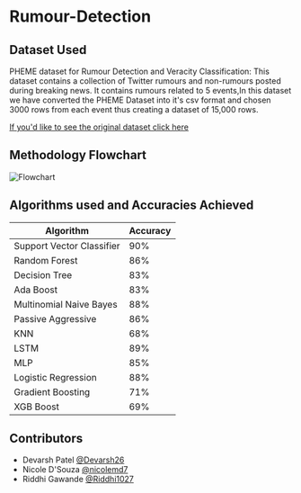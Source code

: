 # Rumour-Detection

## Dataset Used
<p>PHEME dataset for Rumour Detection and Veracity Classification: This dataset contains a collection of Twitter rumours and non-rumours posted during breaking news. It contains rumours related to 5 events,In this dataset we have converted the PHEME Dataset into it's csv format and chosen 3000 rows from each event thus creating a dataset of 15,000 rows.</p>

[If you'd like to see the original dataset click here](https://figshare.com/articles/dataset/PHEME_dataset_for_Rumour_Detection_and_Veracity_Classification/6392078)

## Methodology Flowchart

![Flowchart](https://github.com/nicolemd7/Rumour-Detection/blob/main/Methodology.jpg)


## Algorithms used and Accuracies Achieved

|Algorithm | Accuracy |
|---------------------------|--------|
| Support Vector Classifier |	90%|
| Random Forest	 | 86% |
| Decision Tree	| 83% |
| Ada Boost | 	83% |
| Multinomial Naive Bayes	| 88% |
| Passive Aggressive	| 86% |
| KNN |	68% |
| LSTM	| 89% |
| MLP |	85% | 
| Logistic Regression |	88% |
| Gradient Boosting |	71% |
| XGB Boost |	69% |


## Contributors
- Devarsh Patel [@Devarsh26](https://github.com/Devarsh26/)
- Nicole D'Souza [@nicolemd7](https://github.com/nicolemd7/)
- Riddhi Gawande [@Riddhi1027](https://github.com/Riddhi1027/)
